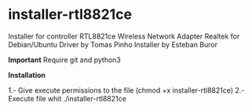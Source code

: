 # installer-rtl8821ce
Installer for controller RTL8821ce Wireless Network Adapter Realtek for Debian/Ubuntu
Driver by Tomas Pinho
Installer by Esteban Buror

<b>Important</b>
Require git and python3

<b>Installation</b>

1.- Give execute permissions to the file (chmod +x installer-rtl8821ce)
2.- Execute file whit ./installer-rtl8821ce
